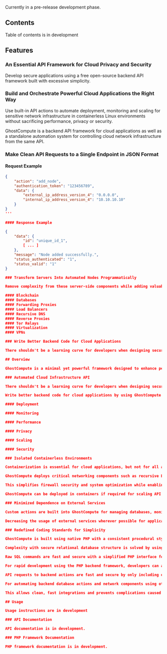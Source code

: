 Currently in a pre-release development phase.

## Contents

Table of contents is in development

## Features

### An Essential API Framework for Cloud Privacy and Security

Develop secure applications using a free open-source backend API framework built with excessive simplicity.

### Build and Orchestrate Powerful Cloud Applications the Right Way

Use built-in API actions to automate deployment, monitoring and scaling for sensitive network infrastructure in containerless Linux environments without sacrificing performance, privacy or security. 

GhostCompute is a backend API framework for cloud applications as well as a standalone automation system for controlling cloud network infrastructure from the same API.

### Make Clean API Requests to a Single Endpoint in JSON Format

#### Request Example

```json
{
    "action": "add_node",
    "authentication_token": "123456789",
    "data": {
        "external_ip_address_version_4": "0.0.0.0",
        "internal_ip_address_version_4": "10.10.10.10"
    }
}
'''

#### Response Example

{
    "data": {
        "id": "unique_id_1",
        [ ... ]
    },
    "message": "Node added successfully.",
    "status_authenticated": "1",
    "status_valid": "1"
}

### Transform Servers Into Automated Nodes Programmatically

Remove complexity from these server-side components while adding valuable functionality with API automation.

#### Blockchain
#### Databases
#### Forwarding Proxies
#### Load Balancers
#### Recursive DNS
#### Reverse Proxies
#### Tor Relays
#### Virtualization
#### VPNs

### Write Better Backend Code for Cloud Applications

There shouldn't be a learning curve for developers when designing secure backend cloud systems at scale.

## Overview

GhostCompute is a minimal yet powerful framework designed to enhance performance, privacy and security for cloud applications with these concepts.

### Automated Cloud Infrastructure API

There shouldn't be a learning curve for developers when designing secure backend cloud systems at scale.

Write better backend code for cloud applications by using GhostCompute API automation with these built-in benefits,

#### Deployment

#### Monitoring

#### Performance

#### Privacy

#### Scaling

#### Security

### Isolated Containerless Environments

Containerization is essential for cloud applications, but not for all aspects.

GhostCompute deploys critical networking components such as recursive DNS in native, containerless Linux environments to avoid performance and security issues from emulated containers.

This simplifies firewall security and system optimization while enabling full control from a self-hosted API for authentication, logging, monitoring, rate limiting and specific component actions.

GhostCompute can be deployed in containers if required for scaling API requests.

### Minimized Dependence on External Services

Custom actions are built into GhostCompute for managing databases, monitoring performance and validating data.

Decreasing the usage of external services wherever possible for application monitoring, container hosting, load balancers, managed cloud databases, proxies and package management increases privacy and security for cloud applications.

### Redefined Coding Standards for Simplicity 

GhostCompute is built using native PHP with a consistent procedural style and clean modular design. Complexity with secure code structure is solved by avoiding fundamentals such as classes, controllers, namespaces, object-oriented design, routing and view templates.

Complexity with secure relational database structure is solved by using MySQL as "dumb storage" and processing relational data with fast PHP array indexes.

Raw SQL commands are fast and secure with a simplified PHP interface for complex query conditions while avoiding slow, complex prepared statements and SQL joins.

For rapid development using the PHP backend framework, developers can add new system actions as files in the root directory.

API requests to backend actions are fast and secure by only including database connections and validation functions specific to each action.

For automating backend database actions and network components using other programming languages, API requests are made to a single endpoint URL using POST data with a specified action and authentication_token in JSON format.

This allows clean, fast integrations and prevents complications caused by using REST APIs with multiple endpoint request URLs, request headers, request methods and versions.

## Usage

Usage instructions are in development

### API Documentation

API documentation is in development.

### PHP Framework Documentation

PHP framework documentation is in development.
